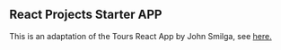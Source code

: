 ## React Projects Starter APP

This is an adaptation of the Tours React App by John Smilga, see <a href="https://react-projects.netlify.app/">here.</a>
